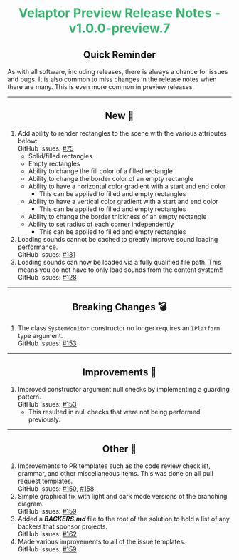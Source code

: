 <h1 align="center" style='color:mediumseagreen;font-weight:bold'>Velaptor Preview Release Notes - v1.0.0-preview.7</h1>

<h2 align="center" style='font-weight:bold'>Quick Reminder</h2>

As with all software, including releases, there is always a chance for issues and bugs.  It is also common to miss changes in the release notes when there are many.  This is even more common in preview releases.

---

<h2 style="font-weight:bold" align="center">New 🎉</h2>

1. Add ability to render rectangles to the scene with the various attributes below:  
   GitHub Issues: [#75](https://github.com/KinsonDigital/Velaptor/issues/75)
   - Solid/filled rectangles
   - Empty rectangles
   - Ability to change the fill color of a filled rectangle
   - Ability to change the border color of an empty rectangle
   - Ability to have a horizontal color gradient with a start and end color
     - This can be applied to filled and empty rectangles
   - Ability to have a vertical color gradient with a start and end color
     - This can be applied to filled and empty rectangles
   - Ability to change the border thickness of an empty rectangle
   - Ability to set radius of each corner independently
     - This can be applied to filled and empty rectangles
2. Loading sounds cannot be cached to greatly improve sound loading performance.  
   GitHub Issues: [#131](https://github.com/KinsonDigital/Velaptor/issues/131)
3. Loading sounds can now be loaded via a fully qualified file path.  This means you do not have to only load sounds from the content system!!  
   GitHub Issues: [#128](https://github.com/KinsonDigital/Velaptor/issues/128)

---

<h2 style="font-weight:bold" align="center">Breaking Changes 💣</h2>

1. The class `SystemMonitor` constructor no longer requires an `IPlatform` type argument.  
   GitHub Issues: [#153](https://github.com/KinsonDigital/Velaptor/issues/153)

---

<h2 style="font-weight:bold" align="center">Improvements 🌟</h2>

1. Improved constructor argument null checks by implementing a guarding pattern.  
   GitHub Issues: [#153](https://github.com/KinsonDigital/Velaptor/issues/153)
   - This resulted in null checks that were not being performed previously.

---

<h2 style="font-weight:bold" align="center">Other 👏</h2>

1. Improvements to PR templates such as the code review checklist, grammar, and other miscellaneous items.  This was done on all pull request templates.  
   GitHub Issues: [#150](https://github.com/KinsonDigital/Velaptor/issues/150), [#158](https://github.com/KinsonDigital/Velaptor/issues/158)
2. Simple graphical fix with light and dark mode versions of the branching diagram.  
   GitHub Issues: [#159](https://github.com/KinsonDigital/Velaptor/issues/159)
3. Added a **_BACKERS.md_** file to the root of the solution to hold a list of any backers that sponsor projects.  
   GitHub Issues: [#162](https://github.com/KinsonDigital/Velaptor/issues/162)
4. Made various improvements to all of the issue templates.  
   GitHub Issues: [#159](https://github.com/KinsonDigital/Velaptor/issues/159)
